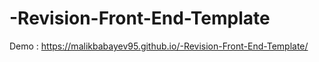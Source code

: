 # -Revision-Front-End-Template
Demo : https://malikbabayev95.github.io/-Revision-Front-End-Template/
